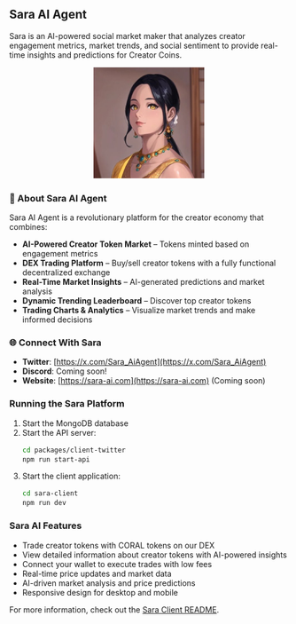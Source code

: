 
## Sara AI Agent

Sara is an AI-powered social market maker that analyzes creator engagement metrics, market trends, and social sentiment to provide real-time insights and predictions for Creator Coins.

<div align="center">
  <img src="./sara-client/public/Sara.jpg" alt="Sara AI Agent" width="200" />
</div>

### 🚀 About Sara AI Agent

Sara AI Agent is a revolutionary platform for the creator economy that combines:

- **AI-Powered Creator Token Market** – Tokens minted based on engagement metrics
- **DEX Trading Platform** – Buy/sell creator tokens with a fully functional decentralized exchange
- **Real-Time Market Insights** – AI-generated predictions and market analysis
- **Dynamic Trending Leaderboard** – Discover top creator tokens
- **Trading Charts & Analytics** – Visualize market trends and make informed decisions

### 🌐 Connect With Sara

- **Twitter**: [https://x.com/Sara_AiAgent](https://x.com/Sara_AiAgent)
- **Discord**: Coming soon!
- **Website**: [https://sara-ai.com](https://sara-ai.com) (Coming soon)

### Running the Sara Platform

1. Start the MongoDB database
2. Start the API server:
   ```bash
   cd packages/client-twitter
   npm run start-api
   ```
3. Start the client application:
   ```bash
   cd sara-client
   npm run dev
   ```

### Sara AI Features

- Trade creator tokens with CORAL tokens on our DEX
- View detailed information about creator tokens with AI-powered insights
- Connect your wallet to execute trades with low fees
- Real-time price updates and market data
- AI-driven market analysis and price predictions
- Responsive design for desktop and mobile

For more information, check out the [Sara Client README](./sara-client/README.md).
